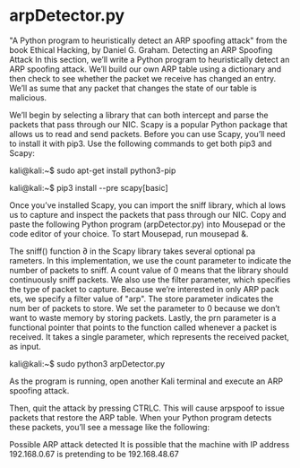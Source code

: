 # arpDetector.py
"A Python program to heuristically detect an ARP spoofing attack" from the book Ethical Hacking, by Daniel G. Graham.
Detecting an ARP Spoofing Attack
In this section, we’ll write a Python program to heuristically detect an ARP
spoofing attack. We’ll build our own ARP table using a dictionary and then
check to see whether the packet we receive has changed an entry. We’ll as
sume that any packet that changes the state of our table is malicious.

We’ll begin by selecting a library that can both intercept and parse the
packets that pass through our NIC. Scapy is a popular Python package that
allows us to read and send packets. Before you can use Scapy, you’ll need to
install it with pip3. Use the following commands to get both pip3 and Scapy:

kali@kali:~$ sudo apt-get install python3-pip

kali@kali:~$ pip3 install --pre scapy[basic]

Once you’ve installed Scapy, you can import the sniff library, which al
lows us to capture and inspect the packets that pass through our NIC. Copy
and paste the following Python program (arpDetector.py) into Mousepad or
the code editor of your choice. To start Mousepad, run mousepad &.

The sniff() function ∂ in the Scapy library takes several optional pa
rameters. In this implementation, we use the count parameter to indicate the
number of packets to sniff. A count value of 0 means that the library should
continuously sniff packets. We also use the filter parameter, which specifies
the type of packet to capture. Because we’re interested in only ARP pack
ets, we specify a filter value of "arp". The store parameter indicates the num
ber of packets to store. We set the parameter to 0 because we don’t want to
waste memory by storing packets. Lastly, the prn parameter is a functional
pointer that points to the function called whenever a packet is received. It
takes a single parameter, which represents the received packet, as input.

kali@kali:~$ sudo python3 arpDetector.py

As the program is running, open another Kali terminal and execute an
ARP spoofing attack.

Then, quit the attack by pressing CTRLC. This will cause arpspoof to
issue packets that restore the ARP table. When your Python program detects
these packets, you’ll see a message like the following:

Possible ARP attack detected
It is possible that the machine with IP address
192.168.0.67 is pretending to be 192.168.48.67
